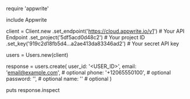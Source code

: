 require 'appwrite'

include Appwrite

client = Client.new
    .set_endpoint('https://cloud.appwrite.io/v1') # Your API Endpoint
    .set_project('5df5acd0d48c2') # Your project ID
    .set_key('919c2d18fb5d4...a2ae413da83346ad2') # Your secret API key

users = Users.new(client)

response = users.create(
    user_id: '<USER_ID>',
    email: 'email@example.com', # optional
    phone: '+12065550100', # optional
    password: '', # optional
    name: '<NAME>' # optional
)

puts response.inspect
